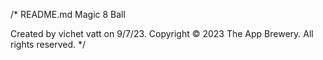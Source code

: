 /* 
  README.md
  Magic 8 Ball

  Created by vichet vatt on 9/7/23.
  Copyright © 2023 The App Brewery. All rights reserved.
*/
